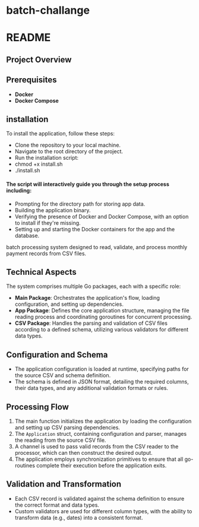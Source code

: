 # batch-challange

# README

## Project Overview

## Prerequisites

- **Docker**
- **Docker Compose**

## installation
To install the application, follow these steps:

- Clone the repository to your local machine.
- Navigate to the root directory of the project.
- Run the installation script:
- chmod +x install.sh
- ./install.sh

#### The script will interactively guide you through the setup process including:

- Prompting for the directory path for storing app data.
- Building the application binary.
- Verifying the presence of Docker and Docker Compose, with an option to install if they're missing.
- Setting up and starting the Docker containers for the app and the database.

batch processing system designed to read, validate, and process monthly payment records from CSV files. 
## Technical Aspects



The system comprises multiple Go packages, each with a specific role:

- **Main Package**: Orchestrates the application's flow, loading configuration, and setting up dependencies.
- **App Package**: Defines the core application structure, managing the file reading process and coordinating goroutines for concurrent processing.
- **CSV Package**: Handles the parsing and validation of CSV files according to a defined schema, utilizing various validators for different data types.

## Configuration and Schema

- The application configuration is loaded at runtime, specifying paths for the source CSV and schema definition.
- The schema is defined in JSON format, detailing the required columns, their data types, and any additional validation formats or rules.

## Processing Flow

1. The main function initializes the application by loading the configuration and setting up CSV parsing dependencies.
2. The `Application` struct, containing configuration and parser, manages the reading from the source CSV file.
3. A channel is used to pass valid records from the CSV reader to the processor, which can then construct the desired output.
4. The application employs synchronization primitives to ensure that all go-routines complete their execution before the application exits.

## Validation and Transformation

- Each CSV record is validated against the schema definition to ensure the correct format and data types.
- Custom validators are used for different column types, with the ability to transform data (e.g., dates) into a consistent format.
